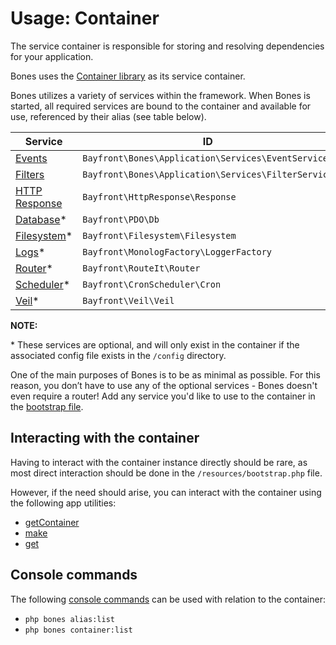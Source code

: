 # Usage: Container

The service container is responsible for storing and resolving dependencies for your application.

Bones uses the [Container library](https://github.com/bayfrontmedia/container) as its service container.

Bones utilizes a variety of services within the framework.
When Bones is started, all required services are bound to the container and available for use, 
referenced by their alias (see table below).

| Service                                  | ID                                                      | Alias        |
|------------------------------------------|---------------------------------------------------------|--------------|
| [Events](../services/events.md)          | `Bayfront\Bones\Application\Services\EventService`      | `events`     |
| [Filters](../services/filters.md)        | `Bayfront\Bones\Application\Services\FilterService`     | `filters`    |
| [HTTP Response](../services/response.md) | `Bayfront\HttpResponse\Response`                        | `response`   |
| [Database](../services/db.md)*           | `Bayfront\PDO\Db`                                       | `db`         |
| [Filesystem](../services/filesystem.md)* | `Bayfront\Filesystem\Filesystem`                        | `filesystem` |
| [Logs](../services/logs.md)*             | `Bayfront\MonologFactory\LoggerFactory`                 | `logs`       |
| [Router](../services/router.md)*         | `Bayfront\RouteIt\Router`                               | `router`     |
| [Scheduler](../services/scheduler.md)*   | `Bayfront\CronScheduler\Cron`                           | `scheduler`  |
| [Veil](../services/veil.md)*             | `Bayfront\Veil\Veil`                                    | `veil`       |

**NOTE:**

\* These services are optional, and will only exist in the container if the associated config file exists in the `/config` directory.

One of the main purposes of Bones is to be as minimal as possible. 
For this reason, you don’t have to use any of the optional services - Bones doesn't even require a router! 
Add any service you'd like to use to the container in the [bootstrap file](bootstrap.md).

## Interacting with the container

Having to interact with the container instance directly should be rare,
as most direct interaction should be done in the `/resources/bootstrap.php` file.

However, if the need should arise, you can interact with the container 
using the following app utilities:

- [getContainer](../utilities/app.md#getcontainer)
- [make](../utilities/app.md#make)
- [get](../utilities/app.md#get)

## Console commands

The following [console commands](console.md) can be used with relation to the container:

- `php bones alias:list`
- `php bones container:list`